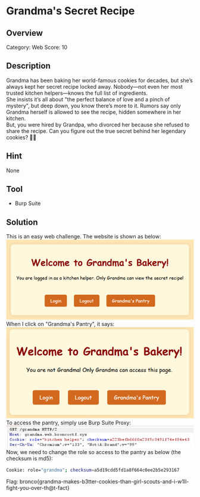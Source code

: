 # Grandma's Secret Recipe #
 
## Overview ##
 
Category: Web
Score: 10
 
## Description ##
Grandma has been baking her world-famous cookies for decades, but she’s always kept her secret recipe locked away. Nobody—not even her most trusted kitchen helpers—knows the full list of ingredients.  
She insists it’s all about "the perfect balance of love and a pinch of mystery", but deep down, you know there’s more to it. Rumors say only Grandma herself is allowed to see the recipe, hidden somewhere in her kitchen.  
But, you were hired by Grandpa, who divorced her because she refused to share the recipe. Can you figure out the true secret behind her legendary cookies? 🍪👵
## Hint ##

None

## Tool ##
- Burp Suite

## Solution ##
This is an easy web challenge. The website is shown as below:  
![Homepage](image/home.png)  
When I click on "Grandma's Pantry", it says:  
![NotAllowed](image/notallowed.png)  
To access the pantry, simply use Burp Suite Proxy:  
![Burp](image/Burp.png)  
Now, we need to change the role so access to the pantry as below (the checksum is md5):  
```bash
Cookie: role="grandma"; checksum=a5d19cdd5fd1a8f664c0ee2b5e293167
```  
Flag: bronco{grandma-makes-b3tter-cookies-than-girl-scouts-and-i-w1ll-fight-you-over-th@t-fact}











